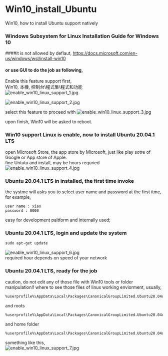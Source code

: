 # Win10_install_Ubuntu
Win10, how to install Ubuntu support natively

### Windows Subsystem for Linux Installation Guide for Windows 10
####it is not allowed by deflaut, https://docs.microsoft.com/en-us/windows/wsl/install-win10

#### or use GUI to do the job as following,

Enable this feature support first,  
Win10, 本機, 控制台\程式集\程式和功能  
![enable_win10_linux_support_1.jpg](enable_win10_linux_support_1.jpg)
  
  
![enable_win10_linux_support_2.jpg](enable_win10_linux_support_2.jpg)

select this feature to proceed with
![enable_win10_linux_support_3.jpg](enable_win10_linux_support_3.jpg)

upon finish, Win10 will be asked to reboot.


### Win10 support Linux is enable, now to install Ubuntu 20.04.1 LTS  
open Microsoft Store, the app store by Microsoft, just like play sotre of Google or App store of Apple.  
fine Untutu and install, may be hours requried  
![enable_win10_linux_support_4.jpg](enable_win10_linux_support_4.jpg)  

### Ubuntu 20.04.1 LTS in installed, the first time invoke
the systme will asks you to select user name and password at the first itme,
for example,
```
user name : xiao  
password : 0000  
```
easy for development paltform and internally used;  


### Ubuntu 20.04.1 LTS, login and update the system  
```  
sudo apt-get update    
```  
![enable_win10_linux_support_6.jpg](enable_win10_linux_support_6.jpg)  
required hour depends on speed of your network  


### Ubuntu 20.04.1 LTS, ready for the job
caution, do not edit any of those file with Win10 tools or folder manipulation!!
where to see those files of linux working enviorment, usually,
```   
%userprofile%\AppData\Local\Packages\CanonicalGroupLimited.Ubuntu20.04onWindows_79rhkp1fndgsc
```   
and roots
```  
%userprofile%\AppData\Local\Packages\CanonicalGroupLimited.Ubuntu20.04onWindows_79rhkp1fndgsc\LocalState\rootfs
```  
and home folder
```  
%userprofile%\AppData\Local\Packages\CanonicalGroupLimited.Ubuntu20.04onWindows_79rhkp1fndgsc\LocalState\rootfs\home
```  


something like this,  
![enable_win10_linux_support_7.jpg](enable_win10_linux_support_7.jpg)  
